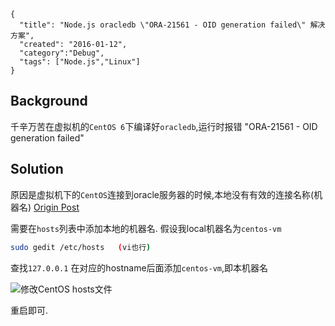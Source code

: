 ```metadata
{
  "title": "Node.js oracledb \"ORA-21561 - OID generation failed\" 解决方案",
  "created": "2016-01-12",
  "category":"Debug",
  "tags": ["Node.js","Linux"]
}
```



## Background
千辛万苦在虚拟机的`CentOS 6`下编译好`oracledb`,运行时报错
"ORA-21561 - OID generation failed"

## Solution
原因是虚拟机下的`CentOS`连接到oracle服务器的时候,本地没有有效的连接名称(机器名)
[Origin Post](https://chaos667.tumblr.com/post/20006357466/ora-21561-and-oracle-instant-client-112)

需要在`hosts`列表中添加本地的机器名.
假设我local机器名为`centos-vm`

```sh
sudo gedit /etc/hosts   (vi也行)
```

查找`127.0.0.1` 在对应的hostname后面添加`centos-vm`,即本机器名


![修改CentOS hosts文件](https://img.alicdn.com/tfscom/TB17d0.LpXXXXXpXpXXXXXXXXXX.png)

重启即可.